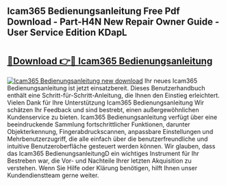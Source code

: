 ## Icam365 Bedienungsanleitung Free Pdf Download - Part-H4N New Repair Owner Guide - User Service Edition KDapL

# <h2><a href="http://df0u6m.blite.top/?on=Icam365+Bedienungsanleitung">🔗Download 👉🔴 Icam365 Bedienungsanleitung</a></h2>

[![Icam365 Bedienungsanleitung new download](https://i.imgur.com/lujVjoI.png)](http://df0u6m.blite.top/?on=Icam365+Bedienungsanleitung)
Ihr neues Icam365 Bedienungsanleitung ist jetzt einsatzbereit. Dieses Benutzerhandbuch enthält eine Schritt-für-Schritt-Anleitung, die Ihnen den Einstieg erleichtert. Vielen Dank für Ihre Unterstützung Icam365 Bedienungsanleitung Wir schätzen Ihr Feedback und sind bestrebt, einen außergewöhnlichen Kundenservice zu bieten. Icam365 Bedienungsanleitung verfügt über eine beeindruckende Sammlung fortschrittlicher Funktionen, darunter Objekterkennung, Fingerabdruckscannen, anpassbare Einstellungen und Mehrbenutzerzugriff, die alle einfach über die benutzerfreundliche und intuitive Benutzeroberfläche gesteuert werden können. Wir glauben, dass das Icam365 BedienungsanleitungD ein wichtiges Instrument für Ihr Bestreben war, die Vor- und Nachteile Ihrer letzten Akquisition zu verstehen. Wenn Sie Hilfe oder Klärung benötigen, hilft Ihnen unser Kundendienstteam gerne weiter.
